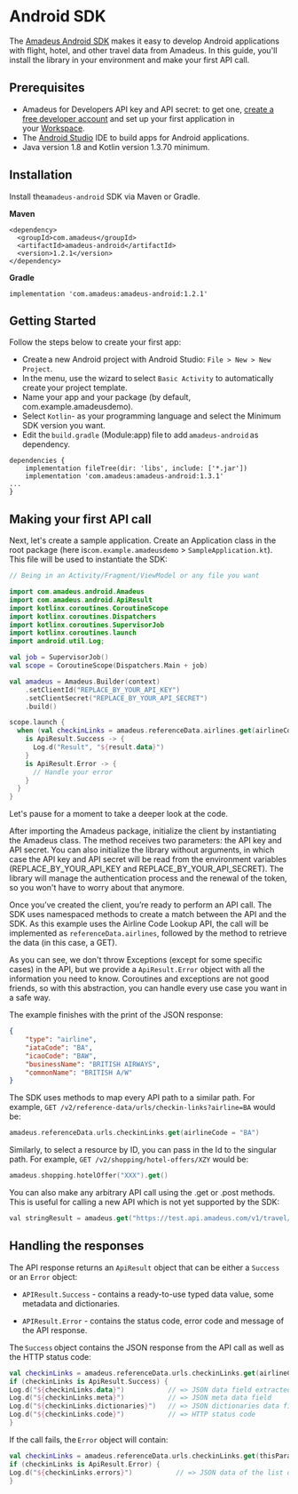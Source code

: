 # Android SDK 

The [Amadeus Android SDK](https://github.com/amadeus4dev/amadeus-android) makes it easy to develop Android applications with flight, hotel, and other travel data from Amadeus. In this guide, you'll install the library in your environment and make your first API call.

## Prerequisites

- Amadeus for Developers API key and API secret: to get one, [create a free developer account](https://developers.amadeus.com/register) and set up your first application in your [Workspace](https://developers.amadeus.com/my-apps).
- The [Android Studio](https://developer.android.com/studio) IDE to build apps for Android applications.
- Java version 1.8 and Kotlin version 1.3.70 minimum.

## Installation 

Install the`amadeus-android` SDK via Maven or Gradle. 

**Maven**

```
<dependency> 
  <groupId>com.amadeus</groupId> 
  <artifactId>amadeus-android</artifactId> 
  <version>1.2.1</version> 
</dependency>
```

**Gradle**

```
implementation 'com.amadeus:amadeus-android:1.2.1' 

```

## Getting Started 

Follow the steps below to create your first app: 

- Create a new Android project with Android Studio: `File > New > New Project`. 
- In the menu, use the wizard to select `Basic Activity` to automatically create your project template.
- Name your app and your package (by default, com.example.amadeusdemo).
- Select `Kotlin`-  as your programming language and select the Minimum SDK version you want.
- Edit the `build.gradle` (Module:app) file to add `amadeus-android` as dependency.

```
dependencies { 
    implementation fileTree(dir: 'libs', include: ['*.jar']) 
    implementation 'com.amadeus:amadeus-android:1.3.1' 
... 
} 
```
## Making your first API call

Next, let's create a sample application. Create an Application class in the root package (here is`com.example.amadeusdemo` > `SampleApplication.kt`). This file will be used to instantiate the SDK: 

```kotlin
// Being in an Activity/Fragment/ViewModel or any file you want

import com.amadeus.android.Amadeus
import com.amadeus.android.ApiResult
import kotlinx.coroutines.CoroutineScope
import kotlinx.coroutines.Dispatchers
import kotlinx.coroutines.SupervisorJob
import kotlinx.coroutines.launch
import android.util.Log;

val job = SupervisorJob()
val scope = CoroutineScope(Dispatchers.Main + job)

val amadeus = Amadeus.Builder(context)
    .setClientId("REPLACE_BY_YOUR_API_KEY")
    .setClientSecret("REPLACE_BY_YOUR_API_SECRET")
    .build()

scope.launch {
  when (val checkinLinks = amadeus.referenceData.airlines.get(airlineCodes = "BA")) {
    is ApiResult.Success -> {
      Log.d("Result", "${result.data}")
    }
    is ApiResult.Error -> {
      // Handle your error
    }
  }
}
```

Let's pause for a moment to take a deeper look at the code. 

After importing the Amadeus package, initialize the client by instantiating the Amadeus class. The method receives two parameters: the API key and API secret. You can also initialize the library without arguments, in which case the API key and API secret will be read from the environment variables (REPLACE_BY_YOUR_API_KEY and REPLACE_BY_YOUR_API_SECRET). The library will manage the authentication process and the renewal of the token, so you won't have to worry about that anymore. 

Once you’ve created the client, you’re ready to perform an API call. The SDK uses namespaced methods to create a match between the API and the SDK. As this example uses the Airline Code Lookup API, the call will be implemented as `referenceData.airlines`, followed by the method to retrieve the data (in this case, a GET).

As you can see, we don't throw Exceptions (except for some specific cases) in the API, but we provide a `ApiResult.Error` object with all the information you need to know. Coroutines and exceptions are not good friends, so with this abstraction, you can handle every use case you want in a safe way.

The example finishes with the print of the JSON response:

```json
{ 
    "type": "airline", 
    "iataCode": "BA", 
    "icaoCode": "BAW", 
    "businessName": "BRITISH AIRWAYS", 
    "commonName": "BRITISH A/W" 
} 
```

The SDK uses methods to map every API path to a similar path. For example, `GET /v2/reference-data/urls/checkin-links?airline=BA` would be: 

```kotlin
amadeus.referenceData.urls.checkinLinks.get(airlineCode = "BA")
``` 

Similarly, to select a resource by ID, you can pass in the Id to the singular path. For example, `GET /v2/shopping/hotel-offers/XZY` would be: 

```kotlin
amadeus.shopping.hotelOffer("XXX").get()
``` 

You can also make any arbitrary API call using the .get or .post methods. This is useful for calling a new API which is not yet supported by the SDK:

```swift
val stringResult = amadeus.get("https://test.api.amadeus.com/v1/travel/analytics/air-traffic/busiest-period?cityCode=MAD&period=2017&direction=ARRIVING")
```

## Handling the responses

The API response returns an `ApiResult` object that can be either a `Success` or an `Error` object: 

- `APIResult.Success` - contains a ready-to-use typed data value, some metadata and dictionaries. 

- `APIResult.Error` - contains the status code, error code and message of the API response. 

The `Success` object contains the JSON response from the API call as well as the HTTP status code: 

```kotlin
val checkinLinks = amadeus.referenceData.urls.checkinLinks.get(airlineCode = "LH") 
if (checkinLinks is ApiResult.Success) { 
Log.d("${checkinLinks.data}")           // => JSON data field extracted  
Log.d("${checkinLinks.meta}")           // => JSON meta data field 
Log.d("${checkinLinks.dictionaries}")   // => JSON dictionaries data field 
Log.d("${checkinLinks.code}")           // => HTTP status code 
} 
```

If the call fails, the `Error` object will contain:

```kotlin
val checkinLinks = amadeus.referenceData.urls.checkinLinks.get(thisParamDoesNotExist = "XXX") 
if (checkinLinks is ApiResult.Error) { 
Log.d("${checkinLinks.errors}")           // => JSON data of the list of errors           
} 
```